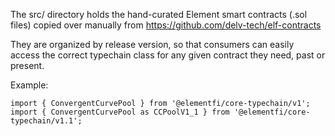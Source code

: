 The src/ directory holds the hand-curated Element smart contracts (.sol files) copied over
manually from https://github.com/delv-tech/elf-contracts

They are organized by release version, so that consumers can easily access the
correct typechain class for any given contract they need, past or present.

Example:

```
import { ConvergentCurvePool } from '@elementfi/core-typechain/v1';
import { ConvergentCurvePool as CCPoolV1_1 } from '@elementfi/core-typechain/v1.1';
```
